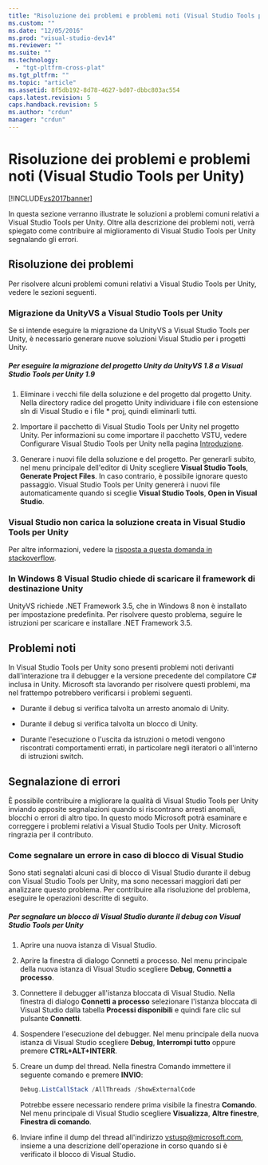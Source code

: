 ```yaml
---
title: "Risoluzione dei problemi e problemi noti (Visual Studio Tools per Unity) | Microsoft Docs"
ms.custom: ""
ms.date: "12/05/2016"
ms.prod: "visual-studio-dev14"
ms.reviewer: ""
ms.suite: ""
ms.technology: 
  - "tgt-pltfrm-cross-plat"
ms.tgt_pltfrm: ""
ms.topic: "article"
ms.assetid: 8f5db192-8d78-4627-bd07-dbbc803ac554
caps.latest.revision: 5
caps.handback.revision: 5
ms.author: "crdun"
manager: "crdun"
---
```

# Risoluzione dei problemi e problemi noti (Visual Studio Tools per Unity)
[!INCLUDE[vs2017banner](../code-quality/includes/vs2017banner.md)]

In questa sezione verranno illustrate le soluzioni a problemi comuni relativi a Visual Studio Tools per Unity. Oltre alla descrizione dei problemi noti, verrà spiegato come contribuire al miglioramento di Visual Studio Tools per Unity segnalando gli errori.  
  
## Risoluzione dei problemi  
 Per risolvere alcuni problemi comuni relativi a Visual Studio Tools per Unity, vedere le sezioni seguenti.  
  
### Migrazione da UnityVS a Visual Studio Tools per Unity  
 Se si intende eseguire la migrazione da UnityVS a Visual Studio Tools per Unity, è necessario generare nuove soluzioni Visual Studio per i progetti Unity.  
  
##### Per eseguire la migrazione del progetto Unity da UnityVS 1.8 a Visual Studio Tools per Unity 1.9  
  
1.  Eliminare i vecchi file della soluzione e del progetto dal progetto Unity. Nella directory radice del progetto Unity individuare i file con estensione sln di Visual Studio e i file \* proj, quindi eliminarli tutti.  
  
2.  Importare il pacchetto di Visual Studio Tools per Unity nel progetto Unity. Per informazioni su come importare il pacchetto VSTU, vedere Configurare Visual Studio Tools per Unity nella pagina [Introduzione](../cross-platform/getting-started-with-visual-studio-tools-for-unity.md).  
  
3.  Generare i nuovi file della soluzione e del progetto. Per generarli subito, nel menu principale dell'editor di Unity scegliere **Visual Studio Tools**, **Generate Project Files**. In caso contrario, è possibile ignorare questo passaggio. Visual Studio Tools per Unity genererà i nuovi file automaticamente quando si sceglie **Visual Studio Tools**, **Open in Visual Studio**.  
  
### Visual Studio non carica la soluzione creata in Visual Studio Tools per Unity  
 Per altre informazioni, vedere la [risposta a questa domanda in stackoverflow](http://stackoverflow.com/a/24035907/36702).  
  
### In Windows 8 Visual Studio chiede di scaricare il framework di destinazione Unity  
 UnityVS richiede .NET Framework 3.5, che in Windows 8 non è installato per impostazione predefinita. Per risolvere questo problema, seguire le istruzioni per scaricare e installare .NET Framework 3.5.  
  
## Problemi noti  
 In Visual Studio Tools per Unity sono presenti problemi noti derivanti dall'interazione tra il debugger e la versione precedente del compilatore C\# inclusa in Unity. Microsoft sta lavorando per risolvere questi problemi, ma nel frattempo potrebbero verificarsi i problemi seguenti.  
  
-   Durante il debug si verifica talvolta un arresto anomalo di Unity.  
  
-   Durante il debug si verifica talvolta un blocco di Unity.  
  
-   Durante l'esecuzione o l'uscita da istruzioni o metodi vengono riscontrati comportamenti errati, in particolare negli iteratori o all'interno di istruzioni switch.  
  
## Segnalazione di errori  
 È possibile contribuire a migliorare la qualità di Visual Studio Tools per Unity inviando apposite segnalazioni quando si riscontrano arresti anomali, blocchi o errori di altro tipo. In questo modo Microsoft potrà esaminare e correggere i problemi relativi a Visual Studio Tools per Unity. Microsoft ringrazia per il contributo.  
  
### Come segnalare un errore in caso di blocco di Visual Studio  
 Sono stati segnalati alcuni casi di blocco di Visual Studio durante il debug con Visual Studio Tools per Unity, ma sono necessari maggiori dati per analizzare questo problema. Per contribuire alla risoluzione del problema, eseguire le operazioni descritte di seguito.  
  
##### Per segnalare un blocco di Visual Studio durante il debug con Visual Studio Tools per Unity  
  
1.  Aprire una nuova istanza di Visual Studio.  
  
2.  Aprire la finestra di dialogo Connetti a processo. Nel menu principale della nuova istanza di Visual Studio scegliere **Debug**, **Connetti a processo**.  
  
3.  Connettere il debugger all'istanza bloccata di Visual Studio. Nella finestra di dialogo **Connetti a processo** selezionare l'istanza bloccata di Visual Studio dalla tabella **Processi disponibili** e quindi fare clic sul pulsante **Connetti**.  
  
4.  Sospendere l'esecuzione del debugger. Nel menu principale della nuova istanza di Visual Studio scegliere **Debug**, **Interrompi tutto** oppure premere **CTRL\+ALT\+INTERR**.  
  
5.  Creare un dump del thread. Nella finestra Comando immettere il seguente comando e premere **INVIO**:  
  
    ```powershell  
    Debug.ListCallStack /AllThreads /ShowExternalCode  
    ```  
  
     Potrebbe essere necessario rendere prima visibile la finestra **Comando**. Nel menu principale di Visual Studio scegliere **Visualizza**, **Altre finestre**, **Finestra di comando**.  
  
6.  Inviare infine il dump del thread all'indirizzo [vstusp@microsoft.com](mailto:vstusp@microsoft.com), insieme a una descrizione dell'operazione in corso quando si è verificato il blocco di Visual Studio.